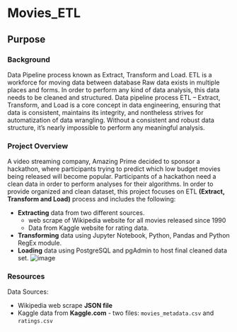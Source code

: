 # Movies_ETL
## Purpose
### Background
Data Pipeline process known as Extract, Transform and Load. ETL is a workforce for moving data between database
Raw data exists in multiple places and forms. In order to perform any kind of data analysis, this data needs to be cleaned and structured. Data pipeline process ETL – Extract, Transform, and Load is a core concept in data engineering, ensuring that data is consistent, maintains its integrity, and nontheless strives for automatization of data wrangling. Without a consistent and robust data structure, it’s nearly impossible to perform any meaningful analysis.
### Project Overview 
A video streaming company, Amazing Prime decided to sponsor a hackathon, where participants trying to predict which low budget movies being released will become popular. Participants of a hackathon need a clean data in order to perform analyses for their algorithms. In order to provide organized and clean dataset, this project focuses on ETL **(Extract, Transform and Load)** process and includes the following:
* **Extracting** data from two different sources.
  * web scrape of Wikipedia website for all movies released since 1990
  * Data from Kaggle website for rating data.
* **Transforming** data using Jupyter Notebook, Python, Pandas and Python RegEx module.
* **Loading** data using PostgreSQL and pgAdmin to host final cleaned data set.
![image](https://user-images.githubusercontent.com/107584361/183774632-2712477c-0dfc-4f78-8287-58be6f1aed2b.png)
### Resources
Data Sources:
* Wikipedia web scrape **JSON file**
* Kaggle data from **Kaggle.com** - two files: `movies_metadata.csv` and `ratings.csv`

